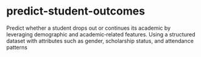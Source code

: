 # predict-student-outcomes
Predict whether a student drops out or continues its academic by leveraging demographic and academic‐related features. Using a structured dataset with attributes such as gender, scholarship status, and attendance patterns
